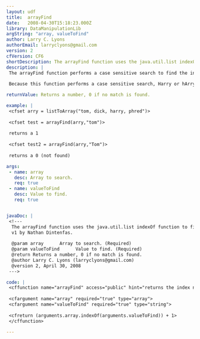 ```yaml
---
layout: udf
title:  arrayFind
date:   2008-04-30T15:18:23.000Z
library: DataManipulationLib
argString: "array, valueToFind"
author: Larry C. Lyons
authorEmail: larryclyons@gmail.com
version: 2
cfVersion: CF6
shortDescription: The arrayFind function uses the java.util.list indexOf function to find an element in an array.
description: |
 The arrayFind function performs a case sensitive search to find the index number of a value in a single dimension array using the java.util.List indexOf method. 
 
 Because this function performs a case sensitive search, Harry or hArry etc., would not be found (if the item is harry). Also since java arrays start at 0, I modified the returned value to conform to CFMX array index values.

returnValue: Returns a number, 0 if no match is found.

example: |
 <cfset arry = listToArray("tom, dick, harry, phred")>
 
 <cfset test = arrayFind(arry,"tom")>
 
 returns a 1
 
 <cfset test2 = arrayFind(arry,"Tom")>
 
 returns a 0 (not found)

args:
 - name: array
   desc: Array to search.
   req: true
 - name: valueToFind
   desc: Value to find.
   req: true


javaDoc: |
 <!---
  The arrayFind function uses the java.util.list indexOf function to find an element in an array.
  v1 by Nathan Dintenfas.
  
  @param array      Array to search. (Required)
  @param valueToFind      Value to find. (Required)
  @return Returns a number, 0 if no match is found. 
  @author Larry C. Lyons (larryclyons@gmail.com) 
  @version 2, April 30, 2008 
 --->

code: |
 <cffunction name="arrayFind" access="public" hint="returns the index number of an item if it is in the array" output="false" returntype="numeric">
 
 <cfargument name="array" required="true" type="array">
 <cfargument name="valueToFind" required="true" type="string">
 
 <cfreturn (arguments.array.indexOf(arguments.valueToFind)) + 1>
 </cffunction>

---
```



